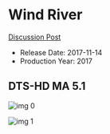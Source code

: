 # Wind River

[Discussion Post](https://www.avsforum.com/threads/bass-eq-for-filtered-movies.2995212/post-56771420)

* Release Date: 2017-11-14
* Production Year: 2017

## DTS-HD MA 5.1

![img 0](https://fanart.tv/fanart/movies/395834/moviethumb/wind-river-59a2a10ae2c9e.jpg)

![img 1](https://i.imgur.com/neDcCgq.png)

